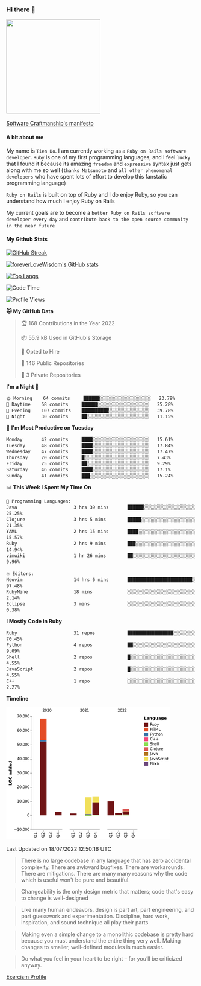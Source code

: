 ### Hi there 👋

<!--
**foreverLoveWisdom/foreverLoveWisdom** is a ✨ _special_ ✨ repository because its `README.md` (this file) appears on your GitHub profile.

Here are some ideas to get you started:

- 🔭 I’m currently working on ...
- 🌱 I’m currently learning ...
- 👯 I’m looking to collaborate on ...
- 🤔 I’m looking for help with ...
- 💬 Ask me about ...
- 📫 How to reach me: ...
- 😄 Pronouns: ...
- ⚡ Fun fact: ...
-->

<img src="https://codecondo.com/wp-content/uploads/2017/09/railslogo.png" width="250" height="250">

[Software Craftmanship's manifesto](http://manifesto.softwarecraftsmanship.org/)

#### A bit about me
My name is `Tien Do`. I am currently working as a `Ruby on Rails software developer`. `Ruby` is one of my first programming languages, and I feel `lucky` that I found it because its amazing `freedom` and `expressive` syntax just gets along with me so well (`thanks Matsumoto` and `all other phenomenal developers` who have spent lots of effort to develop this fanstatic programming language)

`Ruby on Rails` is built on top of Ruby and I do enjoy Ruby, so you can understand how much I enjoy Ruby on Rails

My current goals are to become a `better Ruby on Rails software developer every day` and `contribute back to the open source community in the near future`

#### My Github Stats

[![GitHub Streak](https://github-readme-streak-stats.herokuapp.com/?user=foreverLoveWisdom&theme=dracula)](https://git.io/streak-stats)
&nbsp;
&nbsp;

[![foreverLoveWisdom's GitHub stats](https://github-readme-stats.vercel.app/api?username=foreverLoveWisdom&show_icons=true&theme=react&count_private=true)](https://github.com/anuraghazra/github-readme-stats)

[![Top Langs](https://github-readme-stats.vercel.app/api/top-langs/?username=foreverLoveWisdom&show_icons=true&theme=vue-dark)](https://github.com/anuraghazra/github-readme-stats)

<!--START_SECTION:waka-->
![Code Time](http://img.shields.io/badge/Code%20Time-1%2C150%20hrs%2016%20mins-blue)

![Profile Views](http://img.shields.io/badge/Profile%20Views-6-blue)

**🐱 My GitHub Data** 

> 🏆 168 Contributions in the Year 2022
 > 
> 📦 55.9 kB Used in GitHub's Storage 
 > 
> 💼 Opted to Hire
 > 
> 📜 146 Public Repositories 
 > 
> 🔑 3 Private Repositories  
 > 
**I'm a Night 🦉** 

```text
🌞 Morning    64 commits     ██████░░░░░░░░░░░░░░░░░░░   23.79% 
🌆 Daytime    68 commits     ██████░░░░░░░░░░░░░░░░░░░   25.28% 
🌃 Evening    107 commits    ██████████░░░░░░░░░░░░░░░   39.78% 
🌙 Night      30 commits     ██░░░░░░░░░░░░░░░░░░░░░░░   11.15%

```
📅 **I'm Most Productive on Tuesday** 

```text
Monday       42 commits     ████░░░░░░░░░░░░░░░░░░░░░   15.61% 
Tuesday      48 commits     ████░░░░░░░░░░░░░░░░░░░░░   17.84% 
Wednesday    47 commits     ████░░░░░░░░░░░░░░░░░░░░░   17.47% 
Thursday     20 commits     █░░░░░░░░░░░░░░░░░░░░░░░░   7.43% 
Friday       25 commits     ██░░░░░░░░░░░░░░░░░░░░░░░   9.29% 
Saturday     46 commits     ████░░░░░░░░░░░░░░░░░░░░░   17.1% 
Sunday       41 commits     ███░░░░░░░░░░░░░░░░░░░░░░   15.24%

```


📊 **This Week I Spent My Time On** 

```text
💬 Programming Languages: 
Java                     3 hrs 39 mins       ██████░░░░░░░░░░░░░░░░░░░   25.25% 
Clojure                  3 hrs 5 mins        █████░░░░░░░░░░░░░░░░░░░░   21.35% 
YAML                     2 hrs 15 mins       ████░░░░░░░░░░░░░░░░░░░░░   15.57% 
Ruby                     2 hrs 9 mins        ███░░░░░░░░░░░░░░░░░░░░░░   14.94% 
vimwiki                  1 hr 26 mins        ██░░░░░░░░░░░░░░░░░░░░░░░   9.96%

🔥 Editors: 
Neovim                   14 hrs 6 mins       ████████████████████████░   97.48% 
RubyMine                 18 mins             ░░░░░░░░░░░░░░░░░░░░░░░░░   2.14% 
Eclipse                  3 mins              ░░░░░░░░░░░░░░░░░░░░░░░░░   0.38%

```

**I Mostly Code in Ruby** 

```text
Ruby                     31 repos            █████████████████░░░░░░░░   70.45% 
Python                   4 repos             ██░░░░░░░░░░░░░░░░░░░░░░░   9.09% 
Shell                    2 repos             █░░░░░░░░░░░░░░░░░░░░░░░░   4.55% 
JavaScript               2 repos             █░░░░░░░░░░░░░░░░░░░░░░░░   4.55% 
C++                      1 repo              ░░░░░░░░░░░░░░░░░░░░░░░░░   2.27%

```


**Timeline**

![Chart not found](https://raw.githubusercontent.com/foreverLoveWisdom/foreverLoveWisdom/main/charts/bar_graph.png) 


 Last Updated on 18/07/2022 12:50:16 UTC
<!--END_SECTION:waka-->


> There is no large codebase in any language that has zero accidental complexity. There are awkward bugfixes. There are workarounds. There are mitigations.
> There are many many reasons why the code which is useful won't be pure and beautiful.

> Changeability is the only design metric that matters; code that's easy to change is well-designed

> Like many human endeavors, design is part art, part engineering, and part guesswork and experimentation. Discipline, hard work, inspiration, and sound technique all play their parts

> Mak­ing even a sim­ple change to a mono­lith­ic code­base is pret­ty hard because you must under­stand the entire thing very well. Mak­ing changes to small­er, well-defined mod­ules is much easier.
 
 > Do what you feel in your heart to be right – for you’ll be criticized anyway.
 
[Exercism Profile](https://exercism.org/profiles/foreverLoveWisdom)

